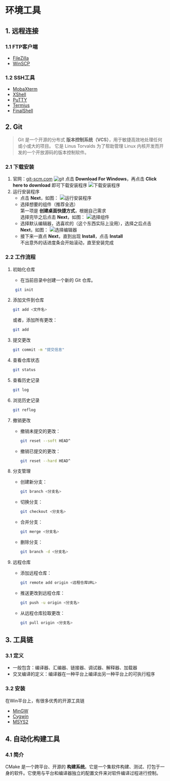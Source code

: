 # 环境工具

## 1. 远程连接

### 1.1 FTP客户端

- [FileZilla](https://filezilla-project.org/)
- [WinSCP](https://winscp.net/eng/index.php)

### 1.2 SSH工具

- [MobaXterm](https://mobaxterm.mobatek.net/)
- [XShell](https://www.netsarang.com/zh/xshell/)
- [PuTTY](https://www.putty.org/)
- [Termius](https://termius.com/)
- [FinalShell](http://www.hostbuf.com/)

## 2. Git

> Git 是一个开源的分布式 **版本控制系统（VCS）**，用于敏捷高效地处理任何或小或大的项目。
> 它是 Linus Torvalds 为了帮助管理 Linux 内核开发而开发的一个开放源码的版本控制软件。

### 2.1 下载安装

1. 官网：[git-scm.com](https://git-scm.com/)
   ![git](/images/项目/1_Git的使用/001.png)
   点击 **Download For Windows**，再点击 **Click here to download** 即可下载安装程序
   ![下载安装程序](/images/项目/1_Git的使用/002.png)
2. 运行安装程序
    + 点击 **Next**，如图：
      ![运行安装程序](/images/项目/1_Git的使用/003.png)
    + 选择想要的组件（推荐全选）  
      第一项是 **创建桌面快捷方式**，根据自己需求  
      选择完毕之后点击 **Next**，如图：
      ![选择组件](/images/项目/1_Git的使用/004.png)
    + 选择默认编辑器，选喜欢的（这个东西实际上没用），选择之后点击 **Next**，如图：
      ![选择编辑器](/images/项目/1_Git的使用/005.png)
    + 接下来一直点 **Next**，直到出现 **Install**，点击 **Install**  
      不出意外的话进度条会开始滚动，直至安装完成

### 2.2 工作流程

1. 初始化仓库
   - 在当前目录中创建一个新的 Git 仓库。
   ```bash
    git init
   ```

2. 添加文件到仓库
    ```bash
    git add <文件名>
    ```
    或者，添加所有更改：
    ```bash
    git add
     ```

3. 提交更改
    ```bash
    git commit -m "提交信息"
    ```
4. 查看仓库状态
    ```bash
    git status
    ```

5. 查看历史记录
    ```bash
    git log
    ```

6. 浏览历史记录
    ```bash
    git reflog
    ```

7. 撤销更改
   - 撤销未提交的更改：
     ```bash
     git reset --soft HEAD^
     ```
   - 撤销已提交的更改：
     ```bash
     git reset --hard HEAD^
     ```
8. 分支管理
   - 创建新分支：
     ```bash
     git branch <分支名>
     ```
   - 切换分支：
     ```bash
     git checkout <分支名>
     ```
   - 合并分支：
     ```bash
     git merge <分支名>
     ```
   - 删除分支：
     ```bash
     git branch -d <分支名>
     ```
9. 远程仓库
   - 添加远程仓库：
     ```bash
     git remote add origin <远程仓库URL>
     ```
   - 推送更改到远程仓库：
     ```bash
     git push -u origin <分支名>
     ```
   - 从远程仓库拉取更改：
     ```bash
     git pull origin <分支名>
     ```

## 3. 工具链

### 3.1 定义
  - 一般包含：编译器、汇编器、链接器、调试器、解释器、加载器
  - 交叉编译的定义：编译器在一种平台上编译出另一种平台上的可执行程序

### 3.2 安装


在Win平台上，有很多优秀的开源工具链
  - [MinGW](https://www.mingw-w64.org/doku.php)
  - [Cygwin](https://www.cygwin.com/)
  - [MSYS2](https://www.msys2.org/)

## 4. 自动化构建工具

### 4.1 简介

CMake 是一个跨平台、开源的 **构建系统**。它是一个集软件构建、测试、打包于一身的软件。它使用与平台和编译器独立的配置文件来对软件编译过程进行控制。

